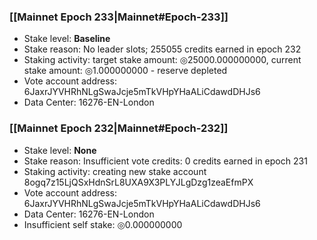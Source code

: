 ### [[Mainnet Epoch 233|Mainnet#Epoch-233]]
* Stake level: **Baseline**
* Stake reason: No leader slots; 255055 credits earned in epoch 232
* Staking activity: target stake amount: ◎25000.000000000, current stake amount: ◎1.000000000 - reserve depleted
* Vote account address: 6JaxrJYVHRhNLgSwaJcje5mTkVHpYHaALiCdawdDHJs6
* Data Center: 16276-EN-London
### [[Mainnet Epoch 232|Mainnet#Epoch-232]]
* Stake level: **None**
* Stake reason: Insufficient vote credits: 0 credits earned in epoch 231
* Staking activity: creating new stake account 8ogq7z15LjQSxHdnSrL8UXA9X3PLYJLgDzg1zeaEfmPX
* Vote account address: 6JaxrJYVHRhNLgSwaJcje5mTkVHpYHaALiCdawdDHJs6
* Data Center: 16276-EN-London
* Insufficient self stake: ◎0.000000000